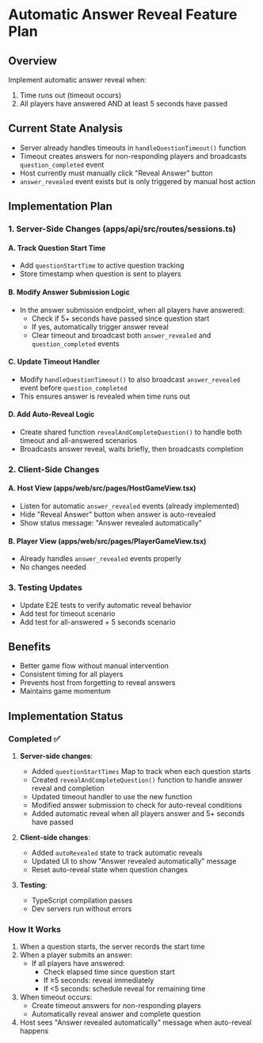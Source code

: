 # Automatic Answer Reveal Feature Plan

## Overview
Implement automatic answer reveal when:
1. Time runs out (timeout occurs)
2. All players have answered AND at least 5 seconds have passed

## Current State Analysis
- Server already handles timeouts in `handleQuestionTimeout()` function
- Timeout creates answers for non-responding players and broadcasts `question_completed` event
- Host currently must manually click "Reveal Answer" button
- `answer_revealed` event exists but is only triggered by manual host action

## Implementation Plan

### 1. Server-Side Changes (apps/api/src/routes/sessions.ts)

#### A. Track Question Start Time
- Add `questionStartTime` to active question tracking
- Store timestamp when question is sent to players

#### B. Modify Answer Submission Logic
- In the answer submission endpoint, when all players have answered:
  - Check if 5+ seconds have passed since question start
  - If yes, automatically trigger answer reveal
  - Clear timeout and broadcast both `answer_revealed` and `question_completed` events

#### C. Update Timeout Handler
- Modify `handleQuestionTimeout()` to also broadcast `answer_revealed` event before `question_completed`
- This ensures answer is revealed when time runs out

#### D. Add Auto-Reveal Logic
- Create shared function `revealAndCompleteQuestion()` to handle both timeout and all-answered scenarios
- Broadcasts answer reveal, waits briefly, then broadcasts completion

### 2. Client-Side Changes

#### A. Host View (apps/web/src/pages/HostGameView.tsx)
- Listen for automatic `answer_revealed` events (already implemented)
- Hide "Reveal Answer" button when answer is auto-revealed
- Show status message: "Answer revealed automatically"

#### B. Player View (apps/web/src/pages/PlayerGameView.tsx)
- Already handles `answer_revealed` events properly
- No changes needed

### 3. Testing Updates
- Update E2E tests to verify automatic reveal behavior
- Add test for timeout scenario
- Add test for all-answered + 5 seconds scenario

## Benefits
- Better game flow without manual intervention
- Consistent timing for all players
- Prevents host from forgetting to reveal answers
- Maintains game momentum

## Implementation Status

### Completed ✅
1. **Server-side changes**:
   - Added `questionStartTimes` Map to track when each question starts
   - Created `revealAndCompleteQuestion()` function to handle answer reveal and completion
   - Updated timeout handler to use the new function
   - Modified answer submission to check for auto-reveal conditions
   - Added automatic reveal when all players answer and 5+ seconds have passed

2. **Client-side changes**:
   - Added `autoRevealed` state to track automatic reveals
   - Updated UI to show "Answer revealed automatically" message
   - Reset auto-reveal state when question changes

3. **Testing**:
   - TypeScript compilation passes
   - Dev servers run without errors

### How It Works
1. When a question starts, the server records the start time
2. When a player submits an answer:
   - If all players have answered:
     - Check elapsed time since question start
     - If ≥5 seconds: reveal immediately
     - If <5 seconds: schedule reveal for remaining time
3. When timeout occurs:
   - Create timeout answers for non-responding players
   - Automatically reveal answer and complete question
4. Host sees "Answer revealed automatically" message when auto-reveal happens